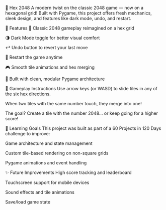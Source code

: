 🔷 Hex 2048
A modern twist on the classic 2048 game — now on a hexagonal grid!
Built with Pygame, this project offers fresh mechanics, sleek design, and features like dark mode, undo, and restart.


🚀 Features
🧠 Classic 2048 gameplay reimagined on a hex grid

🌗 Dark Mode toggle for better visual comfort

↩️ Undo button to revert your last move

🔄 Restart the game anytime

🎮 Smooth tile animations and hex merging

💾 Built with clean, modular Pygame architecture


🧩 Gameplay Instructions
Use arrow keys (or WASD) to slide tiles in any of the six hex directions.

When two tiles with the same number touch, they merge into one!

The goal? Create a tile with the number 2048... or keep going for a higher score!


🧠 Learning Goals
This project was built as part of a 60 Projects in 120 Days challenge to improve:

Game architecture and state management

Custom tile-based rendering on non-square grids

Pygame animations and event handling


✨ Future Improvements
High score tracking and leaderboard

Touchscreen support for mobile devices

Sound effects and tile animations

Save/load game state
